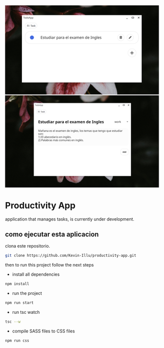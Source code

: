 ![TodoApp](./images/todoList.PNG)
![Add a Task](./images/addTask.PNG)

# Productivity App
application that manages tasks, is currently under development.

## como ejecutar esta aplicacion
clona este repositorio.
``` bash
git clone https://github.com/Kevin-Illu/productivity-app.git
```
then to run this project follow the next steps

* install all dependencies
``` bash
npm install
```
* run the project
``` bash
npm run start
```
* run tsc watch
``` bash
tsc --w
```
* compile SASS files to CSS files
``` bash
npm run css
```
